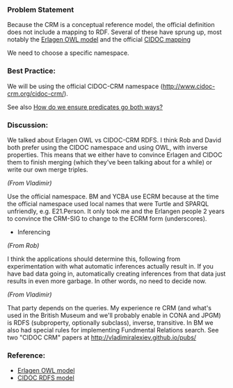 ### Problem Statement

Because the CRM is a conceptual reference model, the official definition does not include a mapping to RDF.  Several of these have sprung up, most notably the [Erlagen OWL model](http://erlangen-crm.org) and the official [CIDOC mapping](http://www.cidoc-crm.org/rdfs/cidoc_crm_v6.2.1-draft-b-2015October.rdfs)

We need to choose a specific namespace.

### Best Practice:

We will be using the official CIDOC-CRM namespace (<http://www.cidoc-crm.org/cidoc-crm/>). 

See also [How do we ensure predicates go both ways?](How-do-we-ensure-predicates-go-both-ways%3F)

### Discussion:

We talked about Erlagen OWL vs CIDOC-CRM RDFS.  I think Rob and David both prefer using the CIDOC namespace and using OWL, with inverse properties.  This means that we either have to convince Erlagen and CIDOC them to finish merging (which they've been talking about for a while) or write our own merge triples.  

*(From Vladimir)*

Use the official namespace.  BM and YCBA use ECRM because at the time the official namespace used local names that were Turtle and SPARQL unfriendly, e.g. E21.Person.  It only took me and the Erlangen people 2 years to convince the CRM-SIG to change to the ECRM form (underscores).

* Inferencing

*(From Rob)*

I think the applications should determine this, following from experimentation with what automatic inferences actually result in.  If you have bad data going in, automatically creating inferences from that data just results in even more garbage.  In other words, no need to decide now.


*(From Vladimir)*

That party depends on the queries. My experience re CRM (and what's used in the British Museum and we'll probably enable in CONA and JPGM) is RDFS (subproperty, optionally subclass), inverse, transitive.  In BM we also had special rules for implementing Fundmental Relations search. See two "CIDOC CRM" papers at <http://vladimiralexiev.github.io/pubs/>


### Reference:

* [Erlagen OWL model](http://erlangen-crm.org)
* [CIDOC RDFS model](http://www.cidoc-crm.org/rdfs/cidoc_crm_v6.2.1-draft-b-2015October.rdfs)